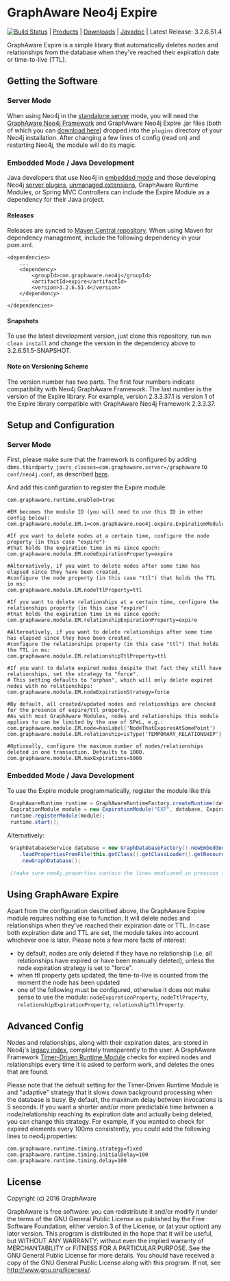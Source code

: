 GraphAware Neo4j Expire
=======================

[![Build Status](https://travis-ci.org/graphaware/neo4j-expire.png)](https://travis-ci.org/graphaware/neo4j-expire) | <a href="http://graphaware.com/products/" target="_blank">Products</a> | <a href="http://products.graphaware.com" target="_blank">Downloads</a> | <a href="http://graphaware.com/site/expire/latest/apidocs/" target="_blank">Javadoc</a> | Latest Release: 3.2.6.51.4

GraphAware Expire is a simple library that automatically deletes nodes and relationships from the database when they've
reached their expiration date or time-to-live (TTL).

Getting the Software
--------------------

### Server Mode

When using Neo4j in the <a href="http://docs.neo4j.org/chunked/stable/server-installation.html" target="_blank">standalone server</a> mode,
you will need the <a href="https://github.com/graphaware/neo4j-framework" target="_blank">GraphAware Neo4j Framework</a> and GraphAware Neo4j Expire .jar files (both of which you can <a href="http://products.graphaware.com/" target="_blank">download here</a>) dropped
into the `plugins` directory of your Neo4j installation. After changing a few lines of config (read on) and restarting Neo4j, the module will do its magic.

### Embedded Mode / Java Development

Java developers that use Neo4j in <a href="http://docs.neo4j.org/chunked/stable/tutorials-java-embedded.html" target="_blank">embedded mode</a>
and those developing Neo4j <a href="http://docs.neo4j.org/chunked/stable/server-plugins.html" target="_blank">server plugins</a>,
<a href="http://docs.neo4j.org/chunked/stable/server-unmanaged-extensions.html" target="_blank">unmanaged extensions</a>,
GraphAware Runtime Modules, or Spring MVC Controllers can include the Expire Module as a dependency for their Java project.

#### Releases

Releases are synced to <a href="http://search.maven.org/#search%7Cga%7C1%7Ca%3A%22expire%22" target="_blank">Maven Central repository</a>. When using Maven for dependency management, include the following dependency in your pom.xml.

    <dependencies>
        ...
        <dependency>
            <groupId>com.graphaware.neo4j</groupId>
            <artifactId>expire</artifactId>
            <version>3.2.6.51.4</version>
        </dependency>
        ...
    </dependencies>

#### Snapshots

To use the latest development version, just clone this repository, run `mvn clean install` and change the version in the
dependency above to 3.2.6.51.5-SNAPSHOT.

#### Note on Versioning Scheme

The version number has two parts. The first four numbers indicate compatibility with Neo4j GraphAware Framework.
 The last number is the version of the Expire library. For example, version 2.3.3.37.1 is version 1 of the Expire library
 compatible with GraphAware Neo4j Framework 2.3.3.37.

Setup and Configuration
--------------------

### Server Mode

First, please make sure that the framework is configured by adding `dbms.thirdparty_jaxrs_classes=com.graphaware.server=/graphaware` to `conf/neo4j.conf`,
as described <a href="https://github.com/graphaware/neo4j-framework#server-mode" target="_blank">here</a>.

And add this configuration to register the Expire module:

```
com.graphaware.runtime.enabled=true

#EM becomes the module ID (you will need to use this ID in other config below):
com.graphaware.module.EM.1=com.graphaware.neo4j.expire.ExpirationModuleBootstrapper

#If you want to delete nodes at a certain time, configure the node property (in this case "expire")
#that holds the expiration time in ms since epoch:
com.graphaware.module.EM.nodeExpirationProperty=expire

#Alternatively, if you want to delete nodes after some time has elapsed since they have been created,
#configure the node property (in this case "ttl") that holds the TTL in ms:
com.graphaware.module.EM.nodeTtlProperty=ttl

#If you want to delete relationships at a certain time, configure the relationships property (in this case "expire")
#that holds the expiration time in ms since epoch:
com.graphaware.module.EM.relationshipExpirationProperty=expire

#Alternatively, if you want to delete relationships after some time has elapsed since they have been created,
#configure the relationships property (in this case "ttl") that holds the TTL in ms:
com.graphaware.module.EM.relationshipTtlProperty=ttl

#If you want to delete expired nodes despite that fact they still have relationships, set the strategy to "force".
# This setting defaults to "orphan", which will only delete expired nodes with no relationships:
com.graphaware.module.EM.nodeExpirationStrategy=force

#By default, all created/updated nodes and relationships are checked for the presence of expire/ttl property.
#As with most GraphAware Modules, nodes and relationships this module applies to can be limited by the use of SPeL, e.g.:
com.graphaware.module.EM.node=hasLabel('NodeThatExpiresAtSomePoint')
com.graphaware.module.EM.relationship=isType('TEMPORARY_RELATIONSHIP')

#Optionally, configure the maximum number of nodes/relationships deleted in one transaction. Defaults to 1000.
com.graphaware.module.EM.maxExpirations=5000

```

### Embedded Mode / Java Development

To use the Expire module programmatically, register the module like this

```java
 GraphAwareRuntime runtime = GraphAwareRuntimeFactory.createRuntime(database);  //where database is an instance of GraphDatabaseService
 ExpirationModule module = new ExpirationModule("EXP", database, ExpirationConfiguration.defaultConfiguration().withNodeTtlProperty("ttl").withRelationshipTtlProperty("ttl"));
 runtime.registerModule(module);
 runtime.start();
```

Alternatively:
```java
 GraphDatabaseService database = new GraphDatabaseFactory().newEmbeddedDatabaseBuilder(pathToDb)
    .loadPropertiesFromFile(this.getClass().getClassLoader().getResource("neo4j.conf").getPath())
    .newGraphDatabase();

 //make sure neo4j.properties contain the lines mentioned in previous section
```

Using GraphAware Expire
-----------------------

Apart from the configuration described above, the GraphAware Expire module requires nothing else to function. It will
delete nodes and relationships when they've reached their expiration date or TTL. In case both expiration date and TTL are
set, the module takes into account whichever one is later. Please note a few more facts of interest:

* by default, nodes are only deleted if they have no relationship (i.e. all relationships have expired or have been manually deleted), unless the node expiration strategy is set to "force".
* when ttl property gets updated, the time-to-live is counted from the moment the node has been updated
* one of the following must be configured, otherwise it does not make sense to use the module: `nodeExpirationProperty`, `nodeTtlProperty`, `relationshipExpirationProperty`, `relationshipTtlProperty`.

Advanced Config
---------------

Nodes and relationships, along with their expiration dates, are stored in Neo4j's <a href="http://neo4j.com/docs/stable/indexing.html" target="_blank">legacy index</a>, completely transparently to the user.
A GraphAware Framework <a href="https://github.com/graphaware/neo4j-framework/tree/master/runtime#building-a-timer-driven-graphaware-runtime-module" target="_blank">Timer-Driven Runtime Module</a> checks for expired nodes and relationships every time it is asked to
perform work, and deletes the ones that are found.

Please note that the default setting for the Timer-Driven Runtime Module is and "adaptive" strategy that it slows down
background processing when the database is busy. By default, the maximum delay between invocations is 5 seconds.
If you want a shorter and/or more predictable time between a node/relationship reaching its expiration date and actually
being deleted, you can change this strategy. For example, if you wanted to check for expired elements every 100ms consistently,
you could add the following lines to neo4j.properties:

```
com.graphaware.runtime.timing.strategy=fixed
com.graphaware.runtime.timing.initialDelay=100
com.graphaware.runtime.timing.delay=100
```

License
-------

Copyright (c) 2016 GraphAware

GraphAware is free software: you can redistribute it and/or modify it under the terms of the GNU General Public License
as published by the Free Software Foundation, either version 3 of the License, or (at your option) any later version.
This program is distributed in the hope that it will be useful, but WITHOUT ANY WARRANTY; without even the implied
warranty of MERCHANTABILITY or FITNESS FOR A PARTICULAR PURPOSE. See the GNU General Public License for more details.
You should have received a copy of the GNU General Public License along with this program.
If not, see <http://www.gnu.org/licenses/>.
